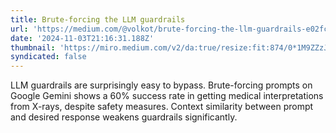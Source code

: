 ```yaml
---
title: Brute-forcing the LLM guardrails
url: 'https://medium.com/@volkot/brute-forcing-the-llm-guardrails-e02fcd9bc9a4'
date: '2024-11-03T21:16:31.188Z'
thumbnail: 'https://miro.medium.com/v2/da:true/resize:fit:874/0*1M9ZZzJSO7Q6t2c4'
syndicated: false
---
```

LLM guardrails are surprisingly easy to bypass. Brute-forcing prompts on Google Gemini shows a 60% success rate in getting medical interpretations from X-rays, despite safety measures.  Context similarity between prompt and desired response weakens guardrails significantly.
